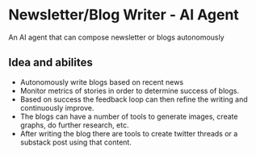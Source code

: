 # Newsletter/Blog Writer - AI Agent
An AI agent that can compose newsletter or blogs autonomously


## Idea and abilites
- Autonomously write blogs based on recent news
- Monitor metrics of stories in order to determine success of blogs.
- Based on success the feedback loop can then refine the writing and continuously improve.
- The blogs can have a number of tools to generate images, create graphs, do further research, etc.
- After writing the blog there are tools to create twitter threads or a substack post using that content.
